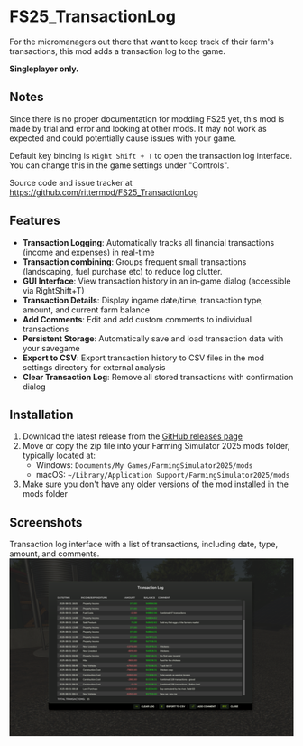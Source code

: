 # FS25_TransactionLog

For the micromanagers out there that want to keep track of their farm's transactions, 
this mod adds a transaction log to the game. 

**Singleplayer only.**

## Notes
Since there is no proper documentation for modding FS25 yet, this mod is made by trial and error and looking at other mods. It may not work as expected and could potentially cause issues with your game.

Default key binding is `Right Shift + T` to open the transaction log interface. You can change this in the game settings under "Controls".

Source code and issue tracker at https://github.com/rittermod/FS25_TransactionLog

## Features
 - **Transaction Logging**: Automatically tracks all financial transactions (income and expenses) in real-time
  - **Transaction combining**: Groups frequent small transactions (landscaping, fuel purchase etc) to reduce log clutter.
  - **GUI Interface**: View transaction history in an in-game dialog (accessible via RightShift+T)
  - **Transaction Details**: Display ingame date/time, transaction type, amount, and current farm balance
  - **Add Comments**: Edit and add custom comments to individual transactions
  - **Persistent Storage**: Automatically save and load transaction data with your savegame
  - **Export to CSV**: Export transaction history to CSV files in the mod settings directory for external analysis
  - **Clear Transaction Log**: Remove all stored transactions with confirmation dialog

## Installation
1. Download the latest release from the [GitHub releases page](https://github.com/rittermod/FS25_TransactionLog/releases/latest)
2. Move or copy the zip file into your Farming Simulator 2025 mods folder, typically located at:
   - Windows: `Documents/My Games/FarmingSimulator2025/mods`
   - macOS: `~/Library/Application Support/FarmingSimulator2025/mods`
3. Make sure you don't have any older versions of the mod installed in the mods folder


## Screenshots
Transaction log interface with a list of transactions, including date, type, amount, and comments.
![Transaction Log](screenshots/transaction_log.png)


